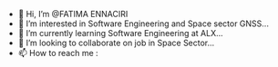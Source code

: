 - 👋 Hi, I’m @FATIMA ENNACIRI
- 👀 I’m interested in Software Engineering and Space sector GNSS...
- 🌱 I’m currently learning Software Engineering at ALX...
- 💞️ I’m looking to collaborate on job in Space Sector...
- 📫 How to reach me : 

<!---
Fatima-Ennaciri/Fatima-Ennaciri is a ✨ special ✨ repository because its `README.md` (this file) appears on your GitHub profile.
You can click the Preview link to take a look at your changes.
--->
